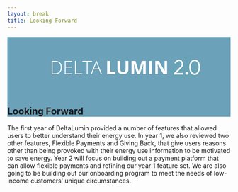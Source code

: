 ```yaml
---
layout: break
title: Looking Forward
---
```

<div id="future" class="section-break" style="background-color:#6ba1b9">
<div class="twoPointOh">
	<svg x="0px" y="0px" viewBox="-50 400 1200 300">
		<g id="dl1">
			<text transform="matrix(1 0 0 1 177.7056 600)" font-size="100">
				<tspan x="0" y="0" fill="#FFFFFF" font-family="'Open Sans'" font-weight="300">DELTA</tspan>
				<tspan x="300" y="0" fill="#FFFFFF" font-family="'Open Sans'" font-weight="700">LUMIN </tspan>
				<tspan x="665" y="0" fill="#FFFFFF" font-family="'Avenir'"> 1.0</tspan>
			</text>
		</g>
		<g id="scratch">
			<path fill="none" stroke="#67A2B6" stroke-width="30" stroke-miterlimit="10" d="M966.7,611.9c-4.2-11.3,13.9-25.1,8.9-36c-2-6.8-9.1-1.2-9-0.8c-3.7,10.2-7.5,20.4-11.2,30.6c-1,2.7-4.4,9.1-8.8,3.8c-3.7-11.3,0.4-24.4,5.2-35.1c1.7-3.7,3.8-7.1,5.4-10.9c4.1-9.6,12.8-26.5,4-31.5c-5.2-4.5-12.7,1.4-15.1,8.6c-2.3,7.2-2.7,8.6-4.8,15.9c-1.2,4.4-2.4,15.1-4,19.3c-4.6,11.9-5.6,26.3-14.1,35c-4,4.1-8.5-1.3-8.9-2.7c-3.8-16.2,7.7-32.4,11.4-48.6c3.2-14.2,20.9-39.8,11.6-43.6c-6.4-6-15.1,6.2-18.5,14.4c-6,17-10.5,34.4-15.1,51.6c-1.9,7.2-2.9,14.7-5.5,21.5s-9.6,18.8-13.4,14.4c-8.3-7.3-0.4-30.6,4.9-44.9c6-16.2,23.5-45.6,18.1-48.6c-3.4-2.6-7.2,2.3-9.1,6.6c-3.4,7.7-6.9,15.4-10.3,23.2c-2.5,5.7-5.1,11.5-7,17.6c-4.7,15.2-9.7,44.7-19.4,40.8c-7.7-6.3,0.5-23,5.6-36c1.8-4.6,6.7-16.3,8.5-20.9c4.7-12.4,7.9-23.8,7.7-36"/>
			<path fill="none" stroke="#67A2B6" stroke-width="14" stroke-miterlimit="10" d="M944,608.8c-4.2-11.3,13.9-25.1,8.9-36c-2-6.8-9.1-1.2-9-0.8c-3.7,10.2-7.5,20.4-11.2,30.6c-1,2.7-4.4,9.1-8.8,3.8c-3.7-11.3,0.4-24.4,5.2-35.1c1.7-3.7,3.8-7.1,5.4-10.9c4.1-9.6,12.8-26.5,4-31.5c-5.2-4.5-12.7,1.4-15.1,8.6c-2.3,7.2-2.7,8.6-4.8,15.9c-1.2,4.4-2.4,15.1-4,19.3c-4.6,11.9-5.6,26.3-14.1,35c-4,4.1-8.5-1.3-8.9-2.7c-3.8-16.2,7.7-32.4,11.4-48.6c3.2-14.2,20.9-39.8,11.6-43.6c-6.4-6-15.1,6.2-18.5,14.4c-6,17-10.5,34.4-15.1,51.6c-1.9,7.2-2.9,14.7-5.5,21.5c-2.6,6.8-9.6,18.8-13.4,14.4c-8.3-7.3-0.4-30.6,4.9-44.9c6-16.2,23.5-45.6,18.1-48.6c-3.4-2.6-7.2,2.3-9.1,6.6c-3.4,7.7-6.9,15.4-10.3,23.2c-2.5,5.7-5.1,11.5-7,17.6c-4.7,15.2-9.7,44.7-19.4,40.8c-7.7-6.3,0.5-23,5.6-36c1.8-4.6,6.7-16.3,8.5-20.9c4.7-12.4,7.9-23.8,7.7-36"/>
		</g>
		<g id="twoPointO">
			<path id="twoPointOO" fill="none" stroke="#FFFFFF" stroke-width="8" stroke-miterlimit="10" d="M958.5,525.3c-37.1,0-33.6,75-1.7,75C989.8,600.3,990.4,525.3,958.5,525.3z"/>
			<path id="twoPointOPoint" fill="none" stroke="#FFFFFF" stroke-width="8" stroke-miterlimit="10" d="M914.9,591.4c-4.8,0-4.9,7.8,0.2,7.8C920.7,599.2,920.7,591.4,914.9,591.4z"/>
			<path id="twoPointOTwo" fill="none" stroke="#FFFFFF" stroke-width="8" stroke-miterlimit="10" d="M851.3,541.2c24.9-38.1,52.4,1.1,34.1,19.5l-36.8,36.8h-2.7h48.7"/>
		</g>
	</svg>
</div>
<h2>Looking Forward</h2>
</div>

<div class="sectionIntro">
	<p>The first year of DeltaLumin provided a number of features that allowed users to better understand their energy use. In year 1, we also reviewed two other features, Flexible Payments and Giving Back, that give users reasons other than being provoked with their energy use information to be motivated to save energy. Year 2 will focus on building out a payment platform that can allow flexible payments and refining our year 1 feature set. We are also going to be building out our onboarding program to meet the needs of low-income customers’ unique circumstances.</p>
</div>